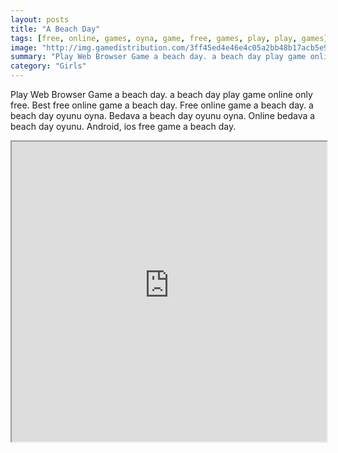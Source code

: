 ```yaml
---
layout: posts
title: "A Beach Day"
tags: [free, online, games, oyna, game, free, games, play, play, games]
image: "http://img.gamedistribution.com/3ff45ed4e46e4c05a2bb48b17acb5e99.jpg"
summary: "Play Web Browser Game a beach day. a beach day play game online only free. Best free online game a beach day. Free online game a beach day. a beach day oyunu oyna. Bedava a beach day oyunu oyna. Online bedava a beach day oyunu. Android, ios free game a beach day."
category: "Girls"
---
```


Play Web Browser Game a beach day. a beach day play game online only free. Best free online game a beach day. Free online game a beach day. a beach day oyunu oyna. Bedava a beach day oyunu oyna. Online bedava a beach day oyunu. Android, ios free game a beach day.

<iframe width="100%" height="480px;" src="http://flash.gamedistribution.com?game=3ff45ed4e46e4c05a2bb48b17acb5e99"></iframe>